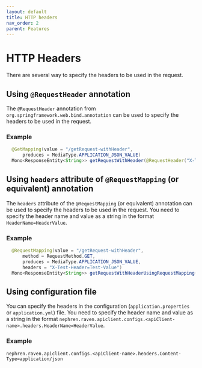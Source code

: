 ```yaml
---
layout: default
title: HTTP headers
nav_order: 2
parent: Features
---
```


# HTTP Headers

There are several way to specify the headers to be used in the request.

## Using `@RequestHeader` annotation

The `@RequestHeader` annotation from `org.springframework.web.bind.annotation` can be used to specify the headers to be used in the request.

### Example

```java
  @GetMapping(value = "/getRequest-withHeader",
      produces = MediaType.APPLICATION_JSON_VALUE)
  Mono<ResponseEntity<String>> getRequestWithHeader(@RequestHeader("X-Test-Header") String header);
```

## Using `headers` attribute of `@RequestMapping` (or equivalent) annotation

The `headers` attribute of the `@RequestMapping` (or equivalent) annotation can be used to specify the headers to be used in the request. You need to specify the header name and value as a string in the format `HeaderName=HeaderValue`.

### Example

```java
  @RequestMapping(value = "/getRequest-withHeader",
      method = RequestMethod.GET,
      produces = MediaType.APPLICATION_JSON_VALUE,
      headers = "X-Test-Header=Test-Value")
  Mono<ResponseEntity<String>> getRequestWithHeaderUsingRequestMapping();
```

## Using configuration file

You can specify the headers in the configuration (`application.properties` or `application.yml`) file. You need to specify the header name and value as a string in the format `nephren.raven.apiclient.configs.<apiClient-name>.headers.HeaderName=HeaderValue`.

### Example

```
nephren.raven.apiclient.configs.<apiClient-name>.headers.Content-Type=application/json
``` 